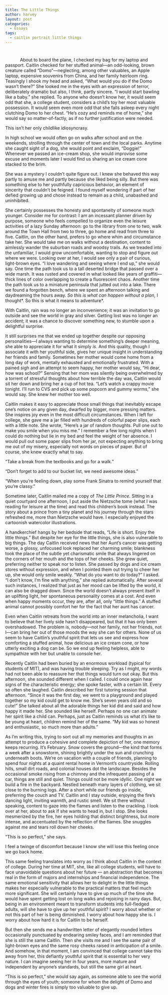 ```yaml
---
title: The Little Things
author: harvey
layout: post
categories:
  - Essays
tags:
  - caitlin portrait little things
---
```

# 

            About to board the plane, I checked my bag for my laptop and passport. Caitlin checked for her stuffed animal—an odd-looking, brown creature called “Domo”—neglecting, among other valuables, an Apple laptop, expensive souvenirs from China, and her family heirloom ring. Teasingly I shook my head and asked, “What would you do if the Domo wasn’t there?” She looked me in the eyes with an expression of terror, deliberately dramatic but also, I think, partly sincere. “I would start bawling like a baby.” she replied. To anyone who doesn’t know her, it would seem odd that she, a college student, considers a child’s toy her most valuable possession. It would seem even more odd that she falls asleep every night clutching Domo to her chest. “He’s cozy and reminds me of home,” she would say so matter-of-factly, as if no further justification were needed.

This isn’t her only childlike idiosyncrasy.

In high school we would often go on walks after school and on the weekends, strolling through the center of town and the local parks. Anytime she caught sight of a dog, she would point and exclaim, “Doggie!” Whenever we passed an ice-cream shop, she would improvise some excuse and moments later I would find us sharing an ice cream cone stacked to the brim.

She was a mystery I couldn’t quite figure out. I knew she behaved this way partly to amuse me and partly because she liked being silly. But there was something else to her youthfully capricious behavior, an element of sincerity that couldn’t be feigned. I found myself wondering if part of her defied growing up and chose instead to remain as a child, unabashed and uninhibited.

She certainly possesses the honesty and spontaneity of someone much younger. Consider me for contrast: I am an incessant planner driven by purpose, someone who feels compelled to organize even the leisure activities of a lazy Sunday afternoon: go to the library from one to two, walk around the Town Hall from two to three, go home and read from three to five. Caitlin, on the other hand, prefers to go where whim and circumstance take her. She would take me on walks without a destination, content to aimlessly wander the suburban roads and woodsy trails. As we treaded into the unfamiliar, I would grow uncomfortable, wanting to stop and figure out where we were. Looking over at her, I would see only a pair of curious, light-brown eyes. “I love wandering and seeing where I end up,” she would say. One time the path took us to a tall deserted bridge that passed over a wide marsh. It was rusted and covered in what looked like years of graffiti—thick lines of color overlapping to create a fluorescent chaos. Another time the path took us to a miniature peninsula that jutted out into a lake. There we found a forgotten bench, where we spent an afternoon talking and daydreaming the hours away. *So this is what can happen without a plan,* I thought*. So this is what it means to adventure*.

With Caitlin, rain was no longer an inconvenience; it was an invitation to go outside and see the world in gray and silver. Getting lost was no longer an accident; it was a chance to discover something new, to stumble upon a delightful surprise.

It still surprises me that we ended up together despite our opposing personalities—I always wanting to determine something’s deeper meaning, she able to appreciate it for what it simply *is*. And this quality, though I associate it with her youthful side, gives her unique insight in understanding her friends and family. Sometimes her mother would come home from a long day of work, mentally exhausted and emotionally frustrated. With a pained sigh and an attempt to seem happy, her mother would say, “Hi dear, how was school?” Sensing that her mom was silently being overwhelmed by a torrent of stressful thoughts about how terrible the day was, Caitlin would sit her down and bring her a cup of hot tea. “Let’s watch a crappy movie tonight. I’ll run to CVS and pick up some popcorn and gummy worms,” she would say. She knew her mother too well.

Caitlin makes it easy to appreciate those small things that inevitably escape one’s notice on any given day, dwarfed by bigger, more pressing matters. She inspires joy even in the most difficult circumstances. When I left for college, she gave me a jar filled with hundreds of colorful paper slips, each with a little note. She wrote, “Here’s a jar of random thoughts. Pull one out to make you smile when you miss me.” I remember a few long nights when I could do nothing but lie in my bed and feel the weight of her absence. I would pull out some paper slips from her jar, not expecting anything to bring me out of my misery, especially not words on pieces of paper. But of course, she knew exactly what to say.

“Take a break from the textbooks and go for a walk.”

“Don’t forget to add to our bucket list, we need awesome ideas.”

“When you’re feeling down, play some Frank Sinatra to remind yourself that you’re classy.”

Sometime later, Caitlin mailed me a copy of *The Little Prince*. Sitting in a quiet courtyard one afternoon, I put aside the Nietzsche tome (what I was reading for leisure at the time) and read this children’s book instead. The story about a prince from a tiny planet and his journey through the stars refreshed me, more than Nietzsche would have. I especially enjoyed the cartoonish watercolor illustrations.

A handkerchief hangs by her bedside that reads, “Life is short. Enjoy the little things.” But despite her eye for the little things, she is also vulnerable to big things. The day Caitlin received news that her Aunt’s cancer was getting worse, a glossy, unfocused look replaced her charming smile; blankness took the place of the subtle yet charismatic smile that always lingered on the corners of her mouth and the tops of her cheeks. She grew quiet, preferring neither to speak nor to listen. She passed by dogs and ice cream stores without expression, and when I pointed them out trying to cheer her up, she would only smile weakly. “What do you want to do today?” I asked. “I don’t know, I’m fine with anything,” she replied automatically. After several such instances, I realized that just as her mood can be lifted by the world, it can also be dragged down. Since the world doesn’t always present itself in an uplifting light, her spontaneous personality comes at a cost. And even when happy moments occur, they are, after all, only “little things.” A stuffed animal cannot possibly comfort her for the fact that her aunt has cancer.

Even when Caitlin retreats from the world into an inner melancholia, I want to believe that her lively side hasn’t disappeared, but that it has only been overshadowed. The problem is, nobody—not her family, not her friends, not I—can bring her out of those moods the way she can for others. None of us seem to have Caitlin’s youthful spirit that lets us see and express how comforting a stuffed animal, how delicious an ice cream cone, or how utterly exciting a dog can be. So we end up feeling helpless, able to sympathize with her but unable to console her.

Recently Caitlin had been buried by an enormous workload (typical for students of MIT), and was having trouble sleeping. Try as I might, my words had not been able to reassure her that things would turn out okay. But this afternoon, she sounded different when I called. I could once again hear signs of the characteristic energy; she spoke faster, with a certain lilt. Every so often she laughed. Caitlin described her first tutoring session that afternoon. “Since it was the first day, we went to a playground and played together so my kid could get to know me. She’s seven years old and so cute!” She talked about all the adorable things her kid did and said and how happy it made her. She sounded like herself. Perhaps no one can animate her spirit like a child can. Perhaps, just as Caitlin reminds us what it’s like to be young at heart, children remind her of the same. “My kid was so honest and enthusiastic, so much more than adults.”

As I’m writing this, trying to sort out all my memories and thoughts in an attempt to produce a cohesive and complete depiction of her, one memory keeps recurring. It’s February. Snow covers the ground—the kind that forms a week after a snowstorm, shining brightly under the sun and crunching underneath boots. We’re on vacation with a couple of friends, planning to spend four nights at a quaint rental home in Vermont’s countryside. Rolling hills, small dirt roads, and colonial houses dot the landscape. Besides the occasional smoke rising from a chimney and the infrequent passing of a car, things are still and quiet. Things could not be more idyllic. One night we build a fire in the backyard. Nestled beneath many layers of clothing, we sit close to the burning logs. After a short while our friends go inside, preferring the couch and TV. Caitlin and I stay outside, enjoying the fire’s dancing light, inviting warmth, and rustic smell. We sit there without speaking, content to gaze into the flames and listen to the crackling. I look over at her, about to ask if she wants to head in, but I stop. She looks mesmerized by the fire, her eyes holding that distinct brightness, but more intense, and accentuated by the reflection of the flames. She snuggles against me and tears roll down her cheeks.

“This is so perfect,” she says.

I feel a twinge of discomfort because I know she will lose this feeling once we go back home.

This same feeling translates into worry as I think about Caitlin in the context of college. During her time at MIT, she, like all college students, will have to face unavoidable questions about her future — an abstraction that becomes real in the form of majors and internships and financial independence. The same emotional sensitivity that allows her to delight in the little things makes her especially vulnerable to the practical matters that feel much more significant. She will certainly have to give up much of the time she would have spent getting lost on long walks and rejoicing in rainy days. But, being in an environment meant to transform students into full-fledged adults, will she have to give up her youthful spirit? I worry about whether or not this part of her is being diminished. I worry about how happy she is. I worry about how hard it is for Caitlin to be herself.

But then she sends me a handwritten letter of elegantly rounded letters occasionally punctuated by endearing smiley faces, and I am reminded that she is still the same Caitlin. Then she visits me and I see the same pair of light-brown eyes and the same rosy cheeks raised in anticipation of a smile. And somehow, in that moment, I am convinced that college cannot take this away from her, this defiantly youthful spirit that is essential to her very nature. I can imagine seeing her in four years, more mature and independent by anyone’s standards, but still the same girl at heart.

“This is so perfect,” she would say again, as someone able to see the world through the eyes of youth; someone for whom the delight of Domo and dogs and winter fires is simply too valuable to give up.
